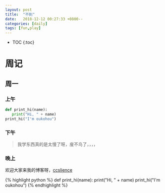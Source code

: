 ```yaml
---
layout: post
title:  "不到"
date:   2018-12-12 00:27:33 +0800--
categories: [daily]
tags: [fun,play]
---
```

- TOC
{:toc}

# 周记

## 周一

### 上午
``` python
def print_hi(name):
   print("Hi, " + name)
print_hi("I'm oukohou")
```

### 下午

> 我学东西真的是太慢了呀，廋不鸟了，，，，

### 晚上
欢迎大家来我的博客呀，[ccslience](http://ccslience.oukohou.wang/)

{% highlight python %}
def print_hi(name):
   print("Hi, " + name)
print_hi("I'm oukohou")
{% endhighlight %}
